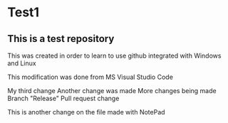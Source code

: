 # Test1
## This is a test repository

This was created in order to learn to use github integrated with Windows and Linux

This modification was done from MS Visual Studio Code

My third change
Another change was made
More changes being made
Branch "Release"
Pull request change

This is another change on the file made with NotePad
